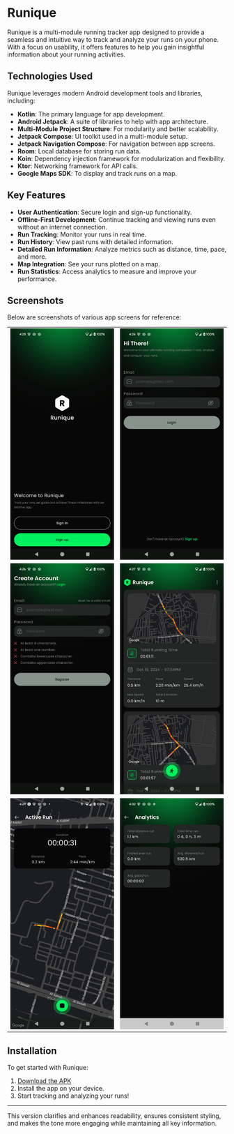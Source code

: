 # Runique

Runique is a multi-module running tracker app designed to provide a seamless and intuitive way to
track and analyze your runs on your phone. With a focus on usability, it offers features to help you
gain insightful information about your running activities.

## Technologies Used

Runique leverages modern Android development tools and libraries, including:

- **Kotlin**: The primary language for app development.
- **Android Jetpack**: A suite of libraries to help with app architecture.
- **Multi-Module Project Structure**: For modularity and better scalability.
- **Jetpack Compose**: UI toolkit used in a multi-module setup.
- **Jetpack Navigation Compose**: For navigation between app screens.
- **Room**: Local database for storing run data.
- **Koin**: Dependency injection framework for modularization and flexibility.
- **Ktor**: Networking framework for API calls.
- **Google Maps SDK**: To display and track runs on a map.

## Key Features

- **User Authentication**: Secure login and sign-up functionality.
- **Offline-First Development**: Continue tracking and viewing runs even without an internet
  connection.
- **Run Tracking**: Monitor your runs in real time.
- **Run History**: View past runs with detailed information.
- **Detailed Run Information**: Analyze metrics such as distance, time, pace, and more.
- **Map Integration**: See your runs plotted on a map.
- **Run Statistics**: Access analytics to measure and improve your performance.

## Screenshots

Below are screenshots of various app screens for reference:

<table>
  <tr>
    <td>
      <img src="intro.png" alt="Intro" width="400"/>
    </td>
    <td>
      <img src="login.png" alt="Login" width="400"/>
    </td>
  </tr>
  <tr>
    <td>
      <img src="sign-up.png" alt="Sign Up" width="400"/>
    </td>
    <td>
      <img src="run_overview.png" alt="Run Overview" width="400"/>
    </td>
  </tr>
  <tr>
    <td>
      <img src="run.png" alt="Run" width="400"/>
    </td>
    <td>
      <img src="analytics.png" alt="Analytics" width="400"/>
    </td>
  </tr>
</table>

## Installation

To get started with Runique:

1. [Download the APK](analytics_feature-debug.apk)
2. Install the app on your device.
3. Start tracking and analyzing your runs!

---

This version clarifies and enhances readability, ensures consistent styling, and makes the tone more
engaging while maintaining all key information.